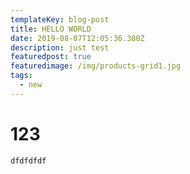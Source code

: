 ```yaml
---
templateKey: blog-post
title: HELLO WORLD
date: 2019-08-07T12:05:36.380Z
description: just test
featuredpost: true
featuredimage: /img/products-grid1.jpg
tags:
  - new
---
```

# 123
```
dfdfdfdf
```
